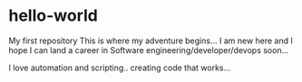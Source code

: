 # hello-world
My first repository
This is where my adventure begins...
I am new here and I hope I can land a career in Software engineering/developer/devops soon...

I love automation and scripting.. creating code that works...



